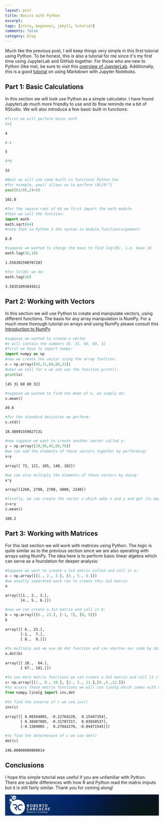 ```yaml
---
layout: post
title: Basics with Python 
excerpt: 
tags: [intro, beginner, jekyll, tutorial]
comments: false
category: blog
---
```


Much like the previous post, I will keep things very simple in this first tutorial using Python. To be honest, this is also a tutorial for me since it's my first time using JupyterLab and GitHub together. For those who are new to Python (like me), be sure to visit this [overview of JupyterLab](https://jupyterlab.readthedocs.io/en/stable/). Additionally, this is a good [tutorial](https://www.datacamp.com/community/tutorials/markdown-in-jupyter-notebook) on using Markdown with Jupyter Noteboks. 


## Part 1: Basic Calculations
In this section we will look use Python as a simple calculator. I have found JupyterLab much more friendly to use and its flow reminds me a bit of RStudio. We will also introduce a few basic built-in functions:


```python
#first we will perform basic math
2+2
```




    4




```python
6-1
```




    5




```python
4*8
```




    32




```python
#Next we will use some built-in functions Python has
#for example, pow() allows us to perform (81/9)^2 
pow((81/9),2)+20
```




    101.0




```python
#for the square root of 64 we first import the math module 
#then we call the function:
import math
math.sqrt(64)
#note that in Python 3 the syntax is module.function(argument)
```




    8.0




```python
#suppose we wanted to change the base to find log(36), i.e. base 10
math.log(36,10)
```




    1.556302500767287




```python
#for ln(36) we do:
math.log(36)
```




    3.58351893845611



## Part 2: Working with Vectors 

In this section we will use Python to create and manipulate vectors, using different functions. The basis for any array manipulation is NumPy. For a much more thorough tutorial on arrays and using NumPy please consult this [Introduction to NumPy](https://jakevdp.github.io/PythonDataScienceHandbook/02.00-introduction-to-numpy.html) 

```python
#suppose we wanted to create a vector
#x will contain the numbers 45. 31, 60, 80, 32
#first we have to import numpy:
import numpy as np
#now we create the vector using the array function:
x = np.array([45,31,60,80,32])
#when we call for x we can use the function print():
print(x)
```

    [45 31 60 80 32]
    


```python
#suppose we wanted to find the mean of x, we simply do:
x.mean()
```




    49.6




```python
#for the standard deviation we perform:
x.std()
```




    18.48891559827131




```python
#now suppose we want to create another vector called y:
y = np.array([28,90,45,60,70])
#we can add the elements of these vectors together by performing:
x+y 
```




    array([ 73, 121, 105, 140, 102])




```python
#we can also multiply the elements of these vectors by doing:
x*y
```




    array([1260, 2790, 2700, 4800, 2240])




```python
#finally, we can create the vector z which adds x and y and get its mean:
z=x+y
z.mean()
```




    108.2



## Part 3: Working with Matrices

For this last section we will work with matrices using Python. The logic is quite similar as to the previous section since we are also operating with arrays using NumPy. The idea here is to perform basic linear algebra which can serve as a foundation for deeper analysis:


```python
#Suppose we want to create a 2x3 matrix called and call it a:
a = np.array([[1., 2., 3.], [4., 5., 6.]])
#we anually separated each row to create this 2x3 matrix
a
```




    array([[1., 2., 3.],
           [4., 5., 6.]])




```python
#now we can create a 3x2 matrix and call it b:
b = np.array([[6., 23.], [-1, 7], [8, 9]])
b
```




    array([[ 6., 23.],
           [-1.,  7.],
           [ 8.,  9.]])




```python
#to multiply axb we use de dot function and can shorten our code by doing:
a.dot(b)
```




    array([[ 28.,  64.],
           [ 67., 181.]])




```python
#to use more matrix functions we can create a 3x3 matrix and call it c
c= np.array([[1., 8., 10.], [2., 5., 11.],[9.,4.,12.]])
#to access these matrix functions we will use linalg which comes with mumpy:
from numpy.linalg import inv,det
```


```python
#to find the inverse of c we use inv()
inv(c)
```




    array([[ 0.06504065, -0.22764228,  0.15447154],
           [ 0.30487805, -0.31707317,  0.03658537],
           [-0.1504065 ,  0.27642276, -0.04471545]])




```python
#to find the determonant of c we use det()
det(c)
```




    246.00000000000014



## Conclusions

I hope this simple tutorial was useful if you are unfamiliar with Python. There are subtle differences with how R and Python read the matrix imputs but it is still fairly similar. Thank you for coming along!

![header](/images/header2.jpg)
